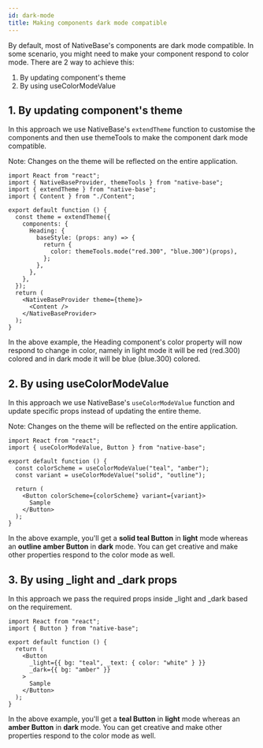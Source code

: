 ```yaml
---
id: dark-mode
title: Making components dark mode compatible
---
```


By default, most of NativeBase's components are dark mode compatible. In some scenario, you might need to make your component respond to color mode. There are 2 way to achieve this:

1. By updating component's theme
2. By using useColorModeValue

## 1. By updating component's theme

In this approach we use NativeBase's `extendTheme` function to customise the components and then use themeTools to make the component dark mode compatible.

Note: Changes on the theme will be reflected on the entire application.

```tsx
import React from "react";
import { NativeBaseProvider, themeTools } from "native-base";
import { extendTheme } from "native-base";
import { Content } from "./Content";

export default function () {
  const theme = extendTheme({
    components: {
      Heading: {
        baseStyle: (props: any) => {
          return {
            color: themeTools.mode("red.300", "blue.300")(props),
          };
        },
      },
    },
  });
  return (
    <NativeBaseProvider theme={theme}>
      <Content />
    </NativeBaseProvider>
  );
}
```

In the above example, the Heading component's color property will now respond to change in color, namely in light mode it will be red (red.300) colored and in dark mode it will be blue (blue.300) colored.

## 2. By using useColorModeValue

In this approach we use NativeBase's `useColorModeValue` function and update specific props instead of updating the entire theme.

Note: Changes on the theme will be reflected on the entire application.

```tsx
import React from "react";
import { useColorModeValue, Button } from "native-base";

export default function () {
  const colorScheme = useColorModeValue("teal", "amber");
  const variant = useColorModeValue("solid", "outline");

  return (
    <Button colorScheme={colorScheme} variant={variant}>
      Sample
    </Button>
  );
}
```

In the above example, you'll get a **solid teal Button** in **light** mode whereas an **outline amber Button** in **dark** mode. You can get creative and make other properties respond to the color mode as well.

## 3. By using _light and _dark props

In this approach we pass the required props inside _light and _dark based on the requirement.

```tsx
import React from "react";
import { Button } from "native-base";

export default function () {
  return (
    <Button
      _light={{ bg: "teal", _text: { color: "white" } }}
      _dark={{ bg: "amber" }}
    >
      Sample
    </Button>
  );
}
```

In the above example, you'll get a **teal Button** in **light** mode whereas an **amber Button** in **dark** mode. You can get creative and make other properties respond to the color mode as well.
